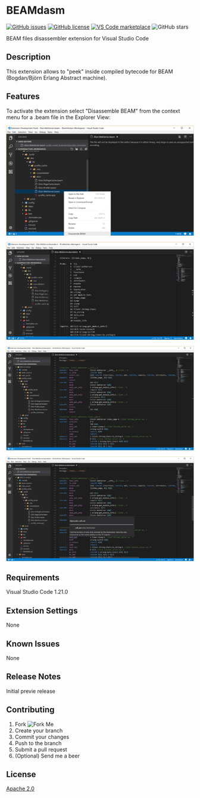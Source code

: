 # BEAMdasm

[![GitHub issues](https://img.shields.io/github/issues/scout119/beamdasm.svg)](https://github.com/scout119/beamdasm/issues)
[![GitHub license](https://img.shields.io/github/license/scout119/beamdasm.svg)](https://github.com/scout119/beamdasm/blob/master/LICENSE.md)
[![VS Code marketplace](https://vsmarketplacebadge.apphb.com/installs/Valentin.beamdasm.svg)](https://marketplace.visualstudio.com/items?itemName=Valentin.beamdasm)
![GitHub stars](https://img.shields.io/github/scout119/beamdasm/shields.svg?style=social&label=Stars)


BEAM files disassembler extension for Visual Studio Code

## Description

This extension allows to "peek" inside compiled bytecode for BEAM (Bogdan/Björn Erlang Abstract machine).

## Features

To activate the extension select "Disassemble BEAM" from the context menu for a .beam file in the Explorer View:

![Activation](media/capture.png)

![BEAM chunks](media/atoms.png)

![Highlight](media/highlight.png)

![Hover](media/hover.png)

## Requirements

Visual Studio Code 1.21.0

## Extension Settings

None

## Known Issues

None

## Release Notes

Initial previe release

## Contributing

1. Fork ![Fork Me](https://img.shields.io/github/forks/scout119/beamdasm.svg?style=social&label=Fork%20Me)
2. Create your branch
3. Commit your changes
4. Push to the branch
5. Submit a pull request
6. (Optional) Send me a beer

## License

[Apache 2.0](LICENSE.md)